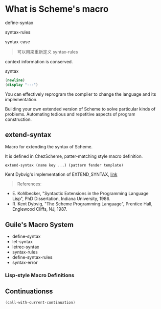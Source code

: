 # What is Scheme's macro

define-syntax

syntax-rules

syntax-case

> 可以用来重新定义 syntax-rules

context information is conserved.

syntax

```scheme
(newline)
(display "---")

```

You can effectively reprogram the compiler to change the language and its implementation.

Building your own extended version of Scheme to solve particular kinds of problems. Automating tedious and repetitive aspects of program construction.

## extend-syntax

Macro for extending the syntax of Scheme.

It is defined in ChezScheme, patter-matching style macro definition.

```scheme
extend-syntax (name key ...) (pattern fender template)
```

Kent Dybvig's implementation of EXTEND_SYNTAX, [link](https://www.cs.cmu.edu/afs/cs/project/ai-repository/ai/lang/scheme/code/syntax/extend/0.html)

> References:

- E. Kohlbecker, "Syntactic Extensions in the Programming Language Lisp", PhD Dissertation, Indiana University, 1986.
- R. Kent Dybvig, "The Scheme Programming Language", Prentice Hall, Englewood Cliffs, NJ, 1987.

## Guile's Macro System

- define-syntax
- let-syntax
- letrec-syntax
- syntax-rules
- define-syntax-rules
- syntax-error

### Lisp-style Macro Definitions

## Continuationss

```
(call-with-current-continuation)
```

